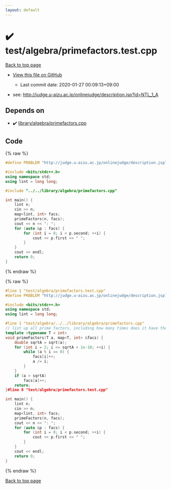 ```yaml
---
layout: default
---
```


<!-- mathjax config similar to math.stackexchange -->
<script type="text/javascript" async
  src="https://cdnjs.cloudflare.com/ajax/libs/mathjax/2.7.5/MathJax.js?config=TeX-MML-AM_CHTML">
</script>
<script type="text/x-mathjax-config">
  MathJax.Hub.Config({
    TeX: { equationNumbers: { autoNumber: "AMS" }},
    tex2jax: {
      inlineMath: [ ['$','$'] ],
      processEscapes: true
    },
    "HTML-CSS": { matchFontHeight: false },
    displayAlign: "left",
    displayIndent: "2em"
  });
</script>

<script type="text/javascript" src="https://cdnjs.cloudflare.com/ajax/libs/jquery/3.4.1/jquery.min.js"></script>
<script src="https://cdn.jsdelivr.net/npm/jquery-balloon-js@1.1.2/jquery.balloon.min.js" integrity="sha256-ZEYs9VrgAeNuPvs15E39OsyOJaIkXEEt10fzxJ20+2I=" crossorigin="anonymous"></script>
<script type="text/javascript" src="../../../assets/js/copy-button.js"></script>
<link rel="stylesheet" href="../../../assets/css/copy-button.css" />


# :heavy_check_mark: test/algebra/primefactors.test.cpp

<a href="../../../index.html">Back to top page</a>

* <a href="{{ site.github.repository_url }}/blob/master/test/algebra/primefactors.test.cpp">View this file on GitHub</a>
    - Last commit date: 2020-01-27 00:09:13+09:00


* see: <a href="http://judge.u-aizu.ac.jp/onlinejudge/description.jsp?id=NTL_1_A">http://judge.u-aizu.ac.jp/onlinejudge/description.jsp?id=NTL_1_A</a>


## Depends on

* :heavy_check_mark: <a href="../../../library/library/algebra/primefactors.cpp.html">library/algebra/primefactors.cpp</a>


## Code

<a id="unbundled"></a>
{% raw %}
```cpp
#define PROBLEM "http://judge.u-aizu.ac.jp/onlinejudge/description.jsp?id=NTL_1_A"

#include <bits/stdc++.h>
using namespace std;
using lint = long long;

#include "../../library/algebra/primefactors.cpp"

int main() {
    lint n;
    cin >> n;
    map<lint, int> facs;
    primeFactors(n, facs);
    cout << n << ": ";
    for (auto &p : facs) {
        for (int i = 0; i < p.second; ++i) {
            cout << p.first << " ";
        }
    }
    cout << endl;
    return 0;
}

```
{% endraw %}

<a id="bundled"></a>
{% raw %}
```cpp
#line 1 "test/algebra/primefactors.test.cpp"
#define PROBLEM "http://judge.u-aizu.ac.jp/onlinejudge/description.jsp?id=NTL_1_A"

#include <bits/stdc++.h>
using namespace std;
using lint = long long;

#line 1 "test/algebra/../../library/algebra/primefactors.cpp"
// list up all prime factors, including how many times does it have the prime
template <typename T = int>
void primeFactors(T a, map<T, int> &facs) {
    double sqrtA = sqrt(a);
    for (int i = 2; i <= sqrtA + 1e-10; ++i) {
        while (a % i == 0) {
            facs[i]++;
            a /= i;
        }
    }
    if (a > sqrtA)
        facs[a]++;
    return;
}#line 8 "test/algebra/primefactors.test.cpp"

int main() {
    lint n;
    cin >> n;
    map<lint, int> facs;
    primeFactors(n, facs);
    cout << n << ": ";
    for (auto &p : facs) {
        for (int i = 0; i < p.second; ++i) {
            cout << p.first << " ";
        }
    }
    cout << endl;
    return 0;
}

```
{% endraw %}

<a href="../../../index.html">Back to top page</a>

